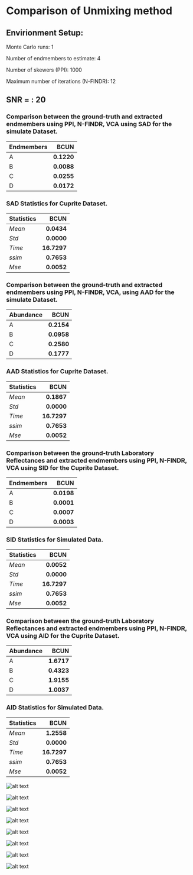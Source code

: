 # Comparison of Unmixing method

## Envirionment Setup: 

Monte Carlo runs: 1 

Number of endmembers to estimate: 4 

Number of skewers (PPI): 1000 

Maximum number of iterations (N-FINDR): 12 

## SNR = : 20 

### Comparison between the ground-truth and extracted endmembers using PPI, N-FINDR, VCA using SAD for the simulate Dataset.

| Endmembers   |   BCUN |
|:-------------|-------:|
| A            | **0.1220** |
| B            | **0.0088** |
| C            | **0.0255** |
| D            | **0.0172** |

### SAD Statistics for Cuprite Dataset. 

| Statistics   |    BCUN |
|:-------------|--------:|
| _Mean_       |  **0.0434** |
| _Std_        |  **0.0000** |
| _Time_       | **16.7297** |
| _ssim_       |  **0.7653** |
| _Mse_        |  **0.0052** |

### Comparison between the ground-truth and extracted endmembers using PPI, N-FINDR, VCA, using AAD for the simulate Dataset.

| Abundance   |   BCUN |
|:------------|-------:|
| A           | **0.2154** |
| B           | **0.0958** |
| C           | **0.2580** |
| D           | **0.1777** |

### AAD Statistics for Cuprite Dataset. 

| Statistics   |    BCUN |
|:-------------|--------:|
| _Mean_       |  **0.1867** |
| _Std_        |  **0.0000** |
| _Time_       | **16.7297** |
| _ssim_       |  **0.7653** |
| _Mse_        |  **0.0052** |

### Comparison between the ground-truth Laboratory Reflectances and extracted endmembers using PPI, N-FINDR, VCA using SID for the Cuprite Dataset.

| Endmembers   |   BCUN |
|:-------------|-------:|
| A            | **0.0198** |
| B            | **0.0001** |
| C            | **0.0007** |
| D            | **0.0003** |

### SID Statistics for Simulated Data. 

| Statistics   |    BCUN |
|:-------------|--------:|
| _Mean_       |  **0.0052** |
| _Std_        |  **0.0000** |
| _Time_       | **16.7297** |
| _ssim_       |  **0.7653** |
| _Mse_        |  **0.0052** |

### Comparison between the ground-truth Laboratory Reflectances and extracted endmembers using PPI, N-FINDR, VCA using AID for the Cuprite Dataset.

| Abundance   |   BCUN |
|:------------|-------:|
| A           | **1.6717** |
| B           | **0.4323** |
| C           | **1.9155** |
| D           | **1.0037** |

### AID Statistics for Simulated Data. 

| Statistics   |    BCUN |
|:-------------|--------:|
| _Mean_       |  **1.2558** |
| _Std_        |  **0.0000** |
| _Time_       | **16.7297** |
| _ssim_       |  **0.7653** |
| _Mse_        |  **0.0052** |

![alt text](DATA/simu1/results/IMG/SNR=20_A_Endmember.png)

![alt text](DATA/simu1/results/IMG/SNR=20_A_Abundance.png)

![alt text](DATA/simu1/results/IMG/SNR=20_B_Endmember.png)

![alt text](DATA/simu1/results/IMG/SNR=20_B_Abundance.png)

![alt text](DATA/simu1/results/IMG/SNR=20_C_Endmember.png)

![alt text](DATA/simu1/results/IMG/SNR=20_C_Abundance.png)

![alt text](DATA/simu1/results/IMG/SNR=20_D_Endmember.png)

![alt text](DATA/simu1/results/IMG/SNR=20_D_Abundance.png)

